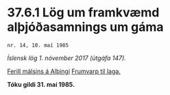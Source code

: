 # 37.6.1 Lög um framkvæmd alþjóðasamnings um gáma

`nr. 14, 10. maí 1985`

_Íslensk lög 1. nóvember 2017 (útgáfa 147)._

[Ferill málsins á Alþingi](https://www.althingi.is/thingstorf/thingmalalistar-eftir-thingum/ferill/?ltg=107&mnr=324)
[Frumvarp til laga.](https://www.althingi.is/altext/107/s/pdf/0513.pdf)

**Tóku gildi 31. maí 1985.**

